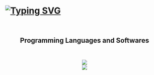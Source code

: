 
<h1>
  <a href="https://git.io/typing-svg"><img src="https://readme-typing-svg.demolab.com?font=Anton&weight=500&size=35&pause=100&color=6AF7B9&background=FF0E0E00&random=true&width=1000&lines=Greetings+and+Welcome+to+my+GitHub+profile+;Feel+free+to+explore." alt="Typing SVG" /></a>
</h1>
<br>
<h2 align="center">
  Programming Languages and Softwares
</h2>

<br>
<p align="center">
  <a href="https://skillicons.dev">
    <img src="https://skillicons.dev/icons?i=blender,unity,unreal,cs,cpp," /> <br>
    <img src="https://skillicons.dev/icons?i=html,css,js,mongodb,kotlin,swift, " />
  </a>
</p>

